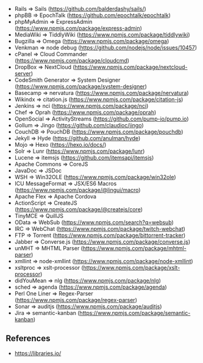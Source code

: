 * Rails => Sails (https://github.com/balderdashy/sails/)
* phpBB => EpochTalk (https://github.com/epochtalk/epochtalk)
* phpMyAdmin => ExpressAdmin (https://www.npmjs.com/package/express-admin)
* MediaWiki => TiddlyWiki (https://www.npmjs.com/package/tiddlywiki)
* Bugzilla => Omega (https://www.npmjs.com/package/omega)
* Venkman => node debug (https://github.com/nodejs/node/issues/10457)
* cPanel => Cloud Commander (https://www.npmjs.com/package/cloudcmd)
* DropBox => NextCloud (https://www.npmjs.com/package/nextcloud-server)
* CodeSmith Generator => System Designer (https://www.npmjs.com/package/system-designer)
* Basecamp => nervatura (https://www.npmjs.com/package/nervatura)
* Wikindx => citation.js (https://www.npmjs.com/package/citation-js)
* Jenkins => nci (https://www.npmjs.com/package/nci)
* Chef => Oprah (https://www.npmjs.com/package/oprah)
* OpenSocial => ActivityStreams (https://github.com/pump-io/pump.io)
* Gollum => Jingo (https://github.com/claudioc/jingo)
* CouchDB => PouchDB (https://www.npmjs.com/package/pouchdb)
* Jekyll => Hyde (https://github.com/anulman/hyde)
* Mojo => Hexo (https://hexo.io/docs/)
* Solr => Lunr (https://www.npmjs.com/package/lunr)
* Lucene => itemsjs (https://github.com/itemsapi/itemsjs)
* Apache Commons => CoreJS
* JavaDoc => JSDoc
* WSH => Win32OLE (https://www.npmjs.com/package/win32ole)
* ICU MessageFormat => JSX/ES6 Macros (https://www.npmjs.com/package/@lingui/macro)
* Apache Flex => Apache Cordova
* ActionScript => CreateJS (https://www.npmjs.com/package/@createjs/core)
* TinyMCE => QuillJS 
* OData => WebSub (https://www.npmjs.com/search?q=websub)
* IRC => WebChat (https://www.npmjs.com/package/twitch-webchat)
* FTP => Torrent (https://www.npmjs.com/package/bittorrent-tracker)
* Jabber => Converse.js (https://www.npmjs.com/package/converse.js)
* unMHT => MHTML Parser (https://www.npmjs.com/package/mhtml-parser)
* xmllint => node-xmllint (https://www.npmjs.com/package/node-xmllint)
* xsltproc => xslt-processor (https://www.npmjs.com/package/xslt-processor)
* didYouMean => nlg (https://www.npmjs.com/package/nlg)
* sched => agenda (https://www.npmjs.com/package/agenda)
* Perl One Liner => Regex-Parser (https://www.npmjs.com/package/regex-parser)
* Sonar => auditjs (https://www.npmjs.com/package/auditjs)
* Jira => semantic-kanban (https://www.npmjs.com/package/semantic-kanban)


## References

* https://libraries.io/